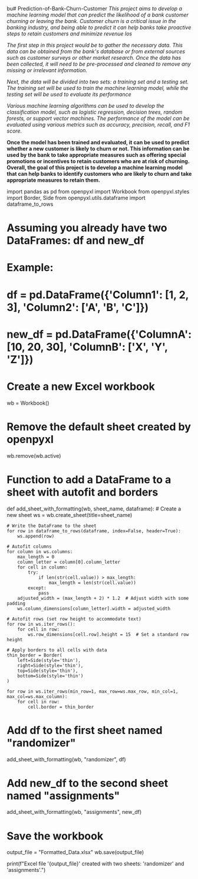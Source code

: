 bu# Prediction-of-Bank-Churn-Customer
*This project aims to develop a machine learning model that can predict the likelihood of a bank customer churning or leaving the bank. Customer churn is a critical issue in the banking industry, and 
being able to predict it can help banks take proactive steps to retain customers and minimize revenue los*




*The first step in this project would be to gather the necessary data. This data can be obtained from the bank's database or from external sources such as customer surveys or other market research. Once the data has been collected, it will need to be pre-processed and cleaned to remove any missing or irrelevant information.*



*Next, the data will be divided into two sets: a training set and a testing set. The training set will be used to train the machine learning model, while the testing set will be used to evaluate its performance*


*Various machine learning algorithms can be used to develop the classification model, such as logistic regression, decision trees, random forests, or support vector machines. The performance of the model can be evaluated using various metrics such as accuracy, precision, recall, and F1 score.*


**Once the model has been trained and evaluated, it can be used to predict whether a new customer is likely to churn or not. This information can be used by the bank to take appropriate measures such as offering special promotions or incentives to retain customers who are at risk of churning.
Overall, the goal of this project is to develop a machine learning model that can help banks to identify customers who are likely to churn and take appropriate measures to retain them.**





import pandas as pd
from openpyxl import Workbook
from openpyxl.styles import Border, Side
from openpyxl.utils.dataframe import dataframe_to_rows

# Assuming you already have two DataFrames: df and new_df
# Example:
# df = pd.DataFrame({'Column1': [1, 2, 3], 'Column2': ['A', 'B', 'C']})
# new_df = pd.DataFrame({'ColumnA': [10, 20, 30], 'ColumnB': ['X', 'Y', 'Z']})

# Create a new Excel workbook
wb = Workbook()

# Remove the default sheet created by openpyxl
wb.remove(wb.active)

# Function to add a DataFrame to a sheet with autofit and borders
def add_sheet_with_formatting(wb, sheet_name, dataframe):
    # Create a new sheet
    ws = wb.create_sheet(title=sheet_name)
    
    # Write the DataFrame to the sheet
    for row in dataframe_to_rows(dataframe, index=False, header=True):
        ws.append(row)
    
    # Autofit columns
    for column in ws.columns:
        max_length = 0
        column_letter = column[0].column_letter
        for cell in column:
            try:
                if len(str(cell.value)) > max_length:
                    max_length = len(str(cell.value))
            except:
                pass
        adjusted_width = (max_length + 2) * 1.2  # Adjust width with some padding
        ws.column_dimensions[column_letter].width = adjusted_width
    
    # Autofit rows (set row height to accommodate text)
    for row in ws.iter_rows():
        for cell in row:
            ws.row_dimensions[cell.row].height = 15  # Set a standard row height
    
    # Apply borders to all cells with data
    thin_border = Border(
        left=Side(style='thin'),
        right=Side(style='thin'),
        top=Side(style='thin'),
        bottom=Side(style='thin')
    )
    
    for row in ws.iter_rows(min_row=1, max_row=ws.max_row, min_col=1, max_col=ws.max_column):
        for cell in row:
            cell.border = thin_border

# Add df to the first sheet named "randomizer"
add_sheet_with_formatting(wb, "randomizer", df)

# Add new_df to the second sheet named "assignments"
add_sheet_with_formatting(wb, "assignments", new_df)

# Save the workbook
output_file = "Formatted_Data.xlsx"
wb.save(output_file)

print(f"Excel file '{output_file}' created with two sheets: 'randomizer' and 'assignments'.")
